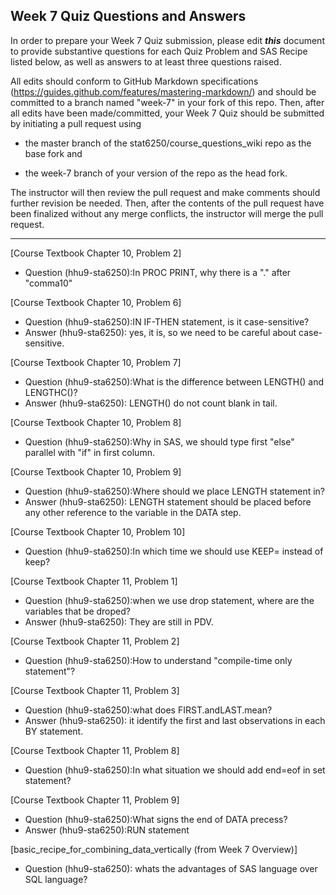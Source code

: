 ## Week 7 Quiz Questions and Answers

In order to prepare your Week 7 Quiz submission, please edit ***this*** document to provide substantive questions for each Quiz Problem and SAS Recipe listed below, as well as answers to at least three questions raised.

All edits should conform to GitHub Markdown specifications (https://guides.github.com/features/mastering-markdown/) and should be committed to a branch named "week-7" in your fork of this repo. Then, after all edits have been made/committed, your Week 7 Quiz should be submitted by initiating a pull request using

- the master branch of the stat6250/course_questions_wiki repo as the base fork and

- the week-7 branch of your version of the repo as the head fork.

The instructor will then review the pull request and make comments should further revision be needed. Then, after the contents of the pull request have been finalized without any merge conflicts, the instructor will merge the pull request.

********************************************************************************



[Course Textbook Chapter 10, Problem 2]
- Question (hhu9-sta6250):In PROC PRINT, why there is a "." after "comma10"


[Course Textbook Chapter 10, Problem 6]
- Question (hhu9-sta6250):IN IF-THEN statement, is it case-sensitive?  
- Answer (hhu9-sta6250): yes, it is, so we need to be careful about case-sensitive.

[Course Textbook Chapter 10, Problem 7]
- Question (hhu9-sta6250):What is the difference between LENGTH() and LENGTHC()?
- Answer (hhu9-sta6250): LENGTH() do not count blank in tail.

[Course Textbook Chapter 10, Problem 8]
- Question (hhu9-sta6250):Why in SAS, we should type first "else" parallel with "if" in first column. 

[Course Textbook Chapter 10, Problem 9]
- Question (hhu9-sta6250):Where should we place LENGTH statement in?
- Answer (hhu9-sta6250): LENGTH statement should be placed before any other reference to the variable in the DATA step.

[Course Textbook Chapter 10, Problem 10]
- Question (hhu9-sta6250):In which time we should use KEEP= instead of keep?


[Course Textbook Chapter 11, Problem 1]
- Question (hhu9-sta6250):when we use drop statement, where are the variables that be droped?
- Answer (hhu9-sta6250): They are still in PDV.

[Course Textbook Chapter 11, Problem 2]
- Question (hhu9-sta6250):How to understand "compile-time only statement"?


[Course Textbook Chapter 11, Problem 3]
- Question (hhu9-sta6250):what does FIRST.andLAST.mean?
- Answer (hhu9-sta6250): it identify the first and last observations in each BY statement.

[Course Textbook Chapter 11, Problem 8]
- Question (hhu9-sta6250):In what situation we should add end=eof in set statement?


[Course Textbook Chapter 11, Problem 9]
- Question (hhu9-sta6250):What signs the end of DATA precess?
- Answer (hhu9-sta6250):RUN statement

[basic_recipe_for_combining_data_vertically (from Week 7 Overview)]
- Question (hhu9-sta6250): whats the advantages of SAS language over SQL language?

